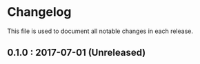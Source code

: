# Changelog

This file is used to document all notable changes in each release.

## 0.1.0 : 2017-07-01 (Unreleased)
